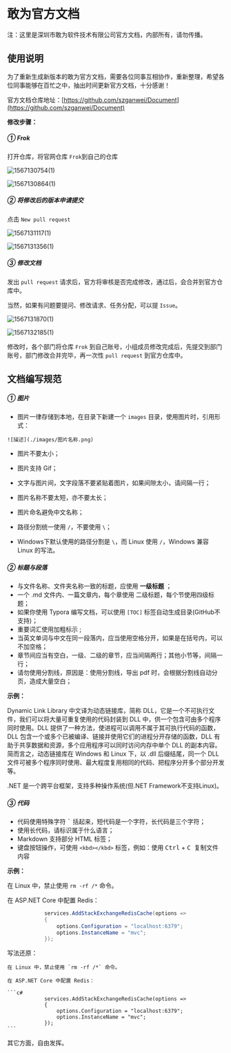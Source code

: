 # 敢为官方文档

注：这里是深圳市敢为软件技术有限公司官方文档，内部所有，请勿传播。



## 使用说明

为了重新生成新版本的敢为官方文档，需要各位同事互相协作，重新整理，希望各位同事能够在百忙之中，抽出时间更新官方文档，十分感谢！

官方文档仓库地址：[https://github.com/szganwei/Document](https://github.com/szganwei/Document)

**修改步骤：**

##### ① Frok

打开仓库，将官网仓库 `Frok`到自己的仓库

![1567130754(1)](./images/1567130754(1).png)

![1567130864(1)](./images/1567130864(1).png)



##### ② 将修改后的版本申请提交

点击 `New pull request`

![1567131117(1)](./images/1567131117(1).png)

![1567131356(1)](./images/1567131356(1).png)

##### ③ 修改文档

发出 `pull request` 请求后，官方将审核是否完成修改，通过后，会合并到官方仓库中。

当然，如果有问题要提问、修改请求、任务分配，可以提 `Issue`。

![1567131870(1)](./images/1567131870(1).png)

![1567132185(1)](./images/1567132185(1).png)

修改时，各个部门将仓库 `Frok` 到自己账号，小组成员修改完成后，先提交到部门账号，部门修改合并完毕，再一次性 `pull request` 到官方仓库中。





## 文档编写规范

##### ① 图片

- 图片一律存储到本地，在目录下新建一个 `images` 目录，使用图片时，引用形式：


```shell
![描述](./images/图片名称.png)
```

-  图片不要太小；
-  图片支持 Gif；
-  文字与图片间，文字段落不要紧贴着图片，如果间隙太小，请间隔一行；
-  图片名称不要太短，亦不要太长；

-  图片命名避免中文名称；
-  路径分割统一使用 `/`，不要使用 `\`；
-  Windows下默认使用的路径分割是 `\`，而 Linux 使用 `/`，Windows 兼容 Linux 的写法。



##### ② 标题与段落

- 与文件名称、文件夹名称一致的标题，应使用 **一级标题** ；
- 一个 .md 文件内、一篇文章内，每个章使用 二级标题，每个节使用四级标题；
- 如果你使用 Typora 编写文档，可以使用 `[TOC]` 标签自动生成目录(GitHub不支持)；
- 重要词汇使用加粗标示 ;
- 当英文单词与中文在同一段落内，应当使用空格分开，如果是在括号内，可以不加空格；
- 章节间应当有空白，一级、二级的章节，应当间隔两行；其他小节等，间隔一行；
- 请勿使用分割线，原因是：使用分割线，导出 pdf 时，会根据分割线自动分页，造成大量空白；

**示例：**

Dynamic Link Library 中文译为动态链接库，简称 DLL，它是一个不可执行文件，我们可以将大量可重复使用的代码封装到 DLL 中，供一个包含可由多个程序同时使用。DLL 提供了一种方法，使进程可以调用不属于其可执行代码的函数，DLL 包含一个或多个已被编译、链接并使用它们的进程分开存储的函数，DLL 有助于共享数据和资源，多个应用程序可以同时访问内存中单个 DLL 的副本内容。简而言之，动态链接库在 Windows 和 Linux 下，以 .dll 后缀结尾，同一个 DLL 文件可被多个程序同时使用、最大程度复用相同的代码、把程序分开多个部分开发等。

.NET 是一个跨平台框架，支持多种操作系统(但.NET Framework不支持Linux)。



##### ③ 代码

- 代码使用特殊字符 <kbd>`</kbd> 括起来，短代码是一个字符，长代码是三个字符；
- 使用长代码，请标识属于什么语言；
- Markdown 支持部分 HTML 标签；
- 键盘按钮操作，可使用 `<kbd></kbd>` 标签，例如：使用 <kbd>Ctrl</kbd> + <kbd>C </kbd>复制文件内容

**示例：**

在 Linux 中，禁止使用 `rm -rf /*` 命令。

在 ASP.NET Core 中配置 Redis：

```c#
            services.AddStackExchangeRedisCache(options =>
            {
                options.Configuration = "localhost:6379";
                options.InstanceName = "mvc";
            });
```
写法还原：
```
在 Linux 中，禁止使用 `rm -rf /*` 命令。

在 ASP.NET Core 中配置 Redis：

​```c#
            services.AddStackExchangeRedisCache(options =>
            {
                options.Configuration = "localhost:6379";
                options.InstanceName = "mvc";
            });
​```
```



其它方面，自由发挥。